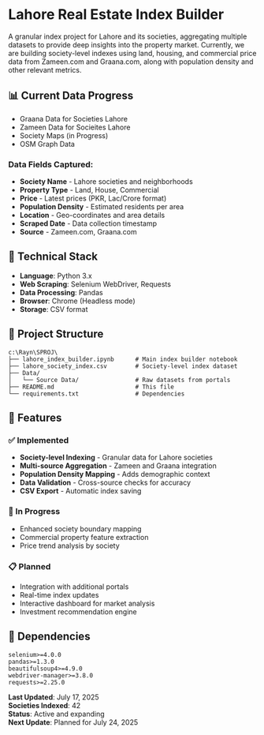 # Lahore Real Estate Index Builder

A granular index project for Lahore and its societies, aggregating multiple datasets to provide deep insights into the property market. Currently, we are building society-level indexes using land, housing, and commercial price data from Zameen.com and Graana.com, along with population density and other relevant metrics.

## 📊 Current Data Progress

- Graana Data for Societies Lahore
- Zameen Data for Socieites Lahore
- Society Maps (in Progress)
- OSM Graph Data


### Data Fields Captured:
- **Society Name** - Lahore societies and neighborhoods
- **Property Type** - Land, House, Commercial
- **Price** - Latest prices (PKR, Lac/Crore format)
- **Population Density** - Estimated residents per area
- **Location** - Geo-coordinates and area details
- **Scraped Date** - Data collection timestamp
- **Source** - Zameen.com, Graana.com

## 🔧 Technical Stack

- **Language**: Python 3.x
- **Web Scraping**: Selenium WebDriver, Requests
- **Data Processing**: Pandas
- **Browser**: Chrome (Headless mode)
- **Storage**: CSV format

## 📁 Project Structure

```
c:\Rayn\SPROJ\
├── lahore_index_builder.ipynb      # Main index builder notebook
├── lahore_society_index.csv        # Society-level index dataset
├── Data/
│   └── Source Data/                # Raw datasets from portals
├── README.md                       # This file
└── requirements.txt                # Dependencies
```


## 🎯 Features

### ✅ Implemented
- **Society-level Indexing** - Granular data for Lahore societies
- **Multi-source Aggregation** - Zameen and Graana integration
- **Population Density Mapping** - Adds demographic context
- **Data Validation** - Cross-source checks for accuracy
- **CSV Export** - Automatic index saving

### 🔄 In Progress
- Enhanced society boundary mapping
- Commercial property feature extraction
- Price trend analysis by society

### 📋 Planned
- Integration with additional portals
- Real-time index updates
- Interactive dashboard for market analysis
- Investment recommendation engine


## 🔧 Dependencies

```
selenium>=4.0.0
pandas>=1.3.0
beautifulsoup4>=4.9.0
webdriver-manager>=3.8.0
requests>=2.25.0
```



**Last Updated**: July 17, 2025  
**Societies Indexed**: 42  
**Status**: Active and expanding  
**Next Update**: Planned for July 24, 2025
